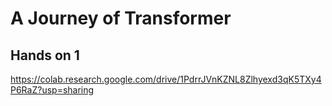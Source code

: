 # A Journey of Transformer

## Hands on 1  
https://colab.research.google.com/drive/1PdrrJVnKZNL8Zlhyexd3qK5TXy4P6RaZ?usp=sharing
